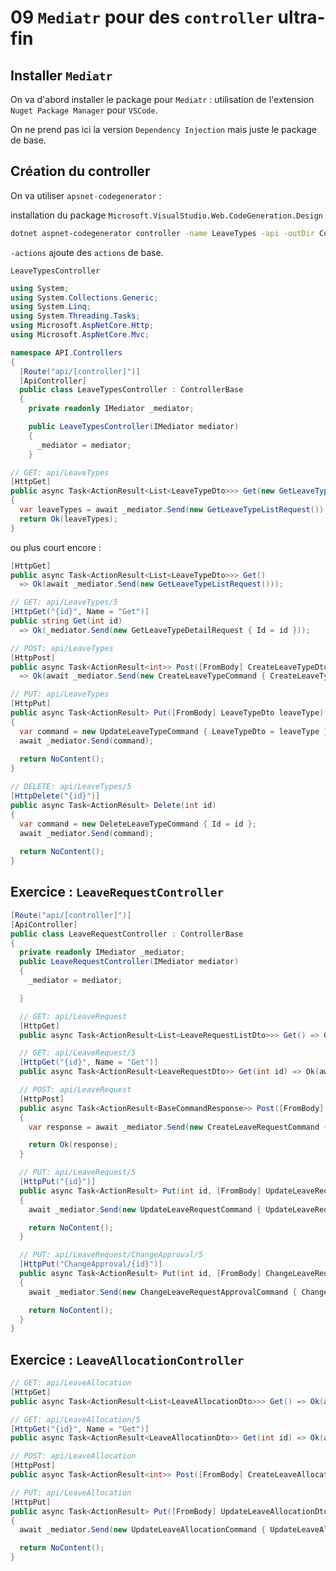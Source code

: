 # 09 `Mediatr` pour des `controller` ultra-fin



## Installer `Mediatr`

On va d'abord installer le package pour `Mediatr`  : utilisation de l'extension `Nuget Package Manager` pour `VSCode`.

On ne prend pas ici la version `Dependency Injection` mais juste le package de base.



## Création du controller

On va utiliser `apsnet-codegenerator` :

installation du package `Microsoft.VisualStudio.Web.CodeGeneration.Design`

```bash
dotnet aspnet-codegenerator controller -name LeaveTypes -api -outDir Controllers -actions
```

`-actions` ajoute des `actions` de base.

`LeaveTypesController`

```cs
using System;
using System.Collections.Generic;
using System.Linq;
using System.Threading.Tasks;
using Microsoft.AspNetCore.Http;
using Microsoft.AspNetCore.Mvc;

namespace API.Controllers
{
  [Route("api/[controller]")]
  [ApiController]
  public class LeaveTypesController : ControllerBase
  {
    private readonly IMediator _mediator;

    public LeaveTypesController(IMediator mediator)
    {
      _mediator = mediator;
    } 
```



```cs
// GET: api/LeaveTypes
[HttpGet]
public async Task<ActionResult<List<LeaveTypeDto>>> Get(new GetLeaveTypeListRequest())
{
  var leaveTypes = await _mediator.Send(new GetLeaveTypeListRequest());
  return Ok(leaveTypes);
}
```

ou plus court encore :

```cs
[HttpGet]
public async Task<ActionResult<List<LeaveTypeDto>>> Get() 
  => Ok(await _mediator.Send(new GetLeaveTypeListRequest()));
```



```cs
// GET: api/LeaveTypes/5
[HttpGet("{id}", Name = "Get")]
public string Get(int id) 
  => Ok(_mediator.Send(new GetLeaveTypeDetailRequest { Id = id }));
```



```cs
// POST: api/LeaveTypes
[HttpPost]
public async Task<ActionResult<int>> Post([FromBody] CreateLeaveTypeDto leaveType)
  => Ok(await _mediator.Send(new CreateLeaveTypeCommand { CreateLeaveTypeDto = leaveType }));
```



```cs
// PUT: api/LeaveTypes
[HttpPut]
public async Task<ActionResult> Put([FromBody] LeaveTypeDto leaveType)
{
  var command = new UpdateLeaveTypeCommand { LeaveTypeDto = leaveType };
  await _mediator.Send(command);
  
  return NoContent();
}
```



```cs
// DELETE: api/LeaveTypes/5
[HttpDelete("{id}")]
public async Task<ActionResult> Delete(int id)
{
  var command = new DeleteLeaveTypeCommand { Id = id };
  await _mediator.Send(command);
  
  return NoContent();
}
```



## Exercice : `LeaveRequestController`

```cs
[Route("api/[controller]")]
[ApiController]
public class LeaveRequestController : ControllerBase
{
  private readonly IMediator _mediator;
  public LeaveRequestController(IMediator mediator)
  {
    _mediator = mediator;

  }

  // GET: api/LeaveRequest
  [HttpGet]
  public async Task<ActionResult<List<LeaveRequestListDto>>> Get() => Ok(await _mediator.Send(new GetLeaveRequestListRequest()));

  // GET: api/LeaveRequest/5
  [HttpGet("{id}", Name = "Get")]
  public async Task<ActionResult<LeaveRequestDto>> Get(int id) => Ok(await _mediator.Send(new GetLeaveRequestDetailRequest { Id = id }));

  // POST: api/LeaveRequest
  [HttpPost]
  public async Task<ActionResult<BaseCommandResponse>> Post([FromBody] CreateLeaveRequestDto leaveRequest)
  {
    var response = await _mediator.Send(new CreateLeaveRequestCommand { CreateLeaveRequestDto = leaveRequest });

    return Ok(response);
  }

  // PUT: api/LeaveRequest/5
  [HttpPut("{id}")]
  public async Task<ActionResult> Put(int id, [FromBody] UpdateLeaveRequestDto leaveRequest)
  {
    await _mediator.Send(new UpdateLeaveRequestCommand { UpdateLeaveRequestDto = leaveRequest });

    return NoContent();
  }

  // PUT: api/LeaveRequest/ChangeApproval/5
  [HttpPut("ChangeApproval/{id}")]
  public async Task<ActionResult> Put(int id, [FromBody] ChangeLeaveRequestApprovalDto changeApproval)
  {
    await _mediator.Send(new ChangeLeaveRequestApprovalCommand { ChangeLeaveRequestApprovalDto = changeApproval });

    return NoContent();
  }
}
```

 

## Exercice : `LeaveAllocationController`

```cs
// GET: api/LeaveAllocation
[HttpGet]
public async Task<ActionResult<List<LeaveAllocationDto>>> Get() => Ok(await _mediator.Send(new GetLeaveAllocationListRequest()));

// GET: api/LeaveAllocation/5
[HttpGet("{id}", Name = "Get")]
public async Task<ActionResult<LeaveAllocationDto>> Get(int id) => Ok(await _mediator.Send(new GetLeaveAllocationDetailRequest { Id = id }));

// POST: api/LeaveAllocation
[HttpPost]
public async Task<ActionResult<int>> Post([FromBody] CreateLeaveAllocationDto leaveAllocation) => Ok(await _mediator.Send(new CreateLeaveAllocationCommand { CreateLeaveAllocationDto = leaveAllocation }));

// PUT: api/LeaveAllocation
[HttpPut]
public async Task<ActionResult> Put([FromBody] UpdateLeaveAllocationDto leaveAllocation)
{
  await _mediator.Send(new UpdateLeaveAllocationCommand { UpdateLeaveAllocationDto = leaveAllocation });

  return NoContent();
}
```

